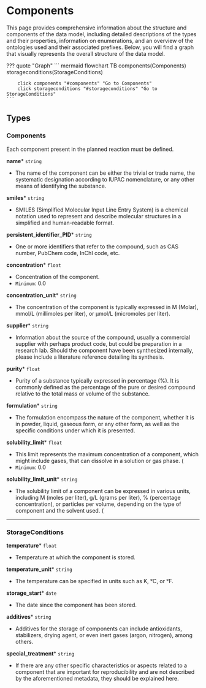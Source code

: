 # Components

This page provides comprehensive information about the structure and components of the data model, including detailed descriptions of the types and their properties, information on enumerations, and an overview of the ontologies used and their associated prefixes. Below, you will find a graph that visually represents the overall structure of the data model.

??? quote "Graph"
    ``` mermaid
    flowchart TB
        components(Components)
        storageconditions(StorageConditions)
    
        click components "#components" "Go to Components"
        click storageconditions "#storageconditions" "Go to StorageConditions"
    ```



## Types


### Components
Each component present in the planned reaction must be defined.

__name__* `string`

- The name of the component can be either the trivial or trade name, the systematic designation according to IUPAC nomenclature, or any other means of identifying the substance.

__smiles__* `string`

- SMILES (Simplified Molecular Input Line Entry System) is a chemical notation used to represent and describe molecular structures in a simplified and human-readable format.

__persistent_identifier_PID__* `string`

- One or more identifiers that refer to the compound, such as CAS number, PubChem code, InChI code, etc.

__concentration__* `float`

- Concentration of the component.
- `Minimum`: 0.0

__concentration_unit__* `string`

- The concentration of the component is typically expressed in M (Molar), mmol/L (millimoles per liter), or µmol/L (micromoles per liter).

__supplier__* `string`

- Information about the source of the compound, usually a commercial supplier with perhaps product code, but could be preparation in a research lab. Should the component have been synthesized internally,      please include a literature reference detailing its synthesis.

__purity__* `float`

- Purity of a substance typically expressed in percentage (%). It is commonly defined as the percentage of the pure or desired compound relative to the total mass or volume of the substance.

__formulation__* `string`

- The formulation encompass the nature of the component, whether it is in powder, liquid, gaseous form, or any other form, as well as the specific conditions under which it is presented.

__solubility_limit__* `float`

- This limit represents the maximum concentration of a component, which might include gases, that can dissolve in a solution or gas phase. (
- `Minimum`: 0.0

__solubility_limit_unit__* `string`

- The solubility limit of a component can be expressed in various units, including M (moles per liter), g/L (grams per liter), % (percentage concentration), or particles per volume, depending on the         type of component and the solvent used. (

------

### StorageConditions


__temperature__* `float`

- Temperature at which the component is stored.

__temperature_unit__* `string`

- The temperature can be specified in units such as K, °C, or °F.

__storage_start__* `date`

- The date since the component has been stored.

__additives__* `string`

- Additives for the storage of components can include antioxidants, stabilizers, drying agent, or even inert gases (argon, nitrogen), among others.

__special_treatment__* `string`

- If there are any other specific characteristics or aspects related to a component that are important for reproducibility and are not described by the aforementioned metadata, they should be explained       here.